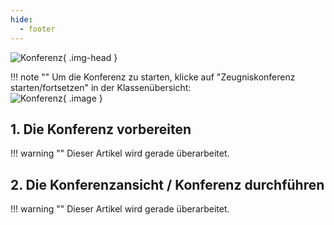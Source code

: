 ```yaml
---
hide:
  - footer
---
```


![Konferenz](../../../img/02_Schritt_für_Schritt/konferenz.png){ .img-head }

!!! note ""
    Um die Konferenz zu starten, klicke auf "Zeugniskonferenz starten/fortsetzen" in der Klassenübersicht:<br>
    ![Konferenz](../../../img/02_Schritt_für_Schritt/konferenz_starten.png){ .image }

## 1. Die Konferenz vorbereiten

!!! warning ""
    Dieser Artikel wird gerade überarbeitet.   


## 2. Die Konferenzansicht / Konferenz durchführen

!!! warning ""
    Dieser Artikel wird gerade überarbeitet.    
